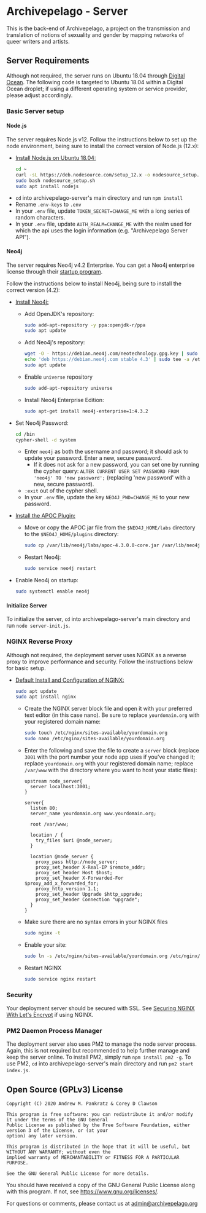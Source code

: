 
# Archivepelago - Server

This is the back-end of Archivepelago, a project on the transmission and translation of notions of sexuality and gender by mapping networks of queer writers and artists.

## Server Requirements

Although not required, the server runs on Ubuntu 18.04 through [Digital Ocean](https://www.digitalocean.com/ "Digital Ocean"). The following code is targeted to Ubuntu 18.04 within a Digital Ocean droplet; if using a different operating system or service provider, please adjust accordingly.

### Basic Server setup

#### Node.js

The server requires Node.js v12. Follow the instructions below to set up the node environment, being sure to install the correct version of Node.js (12.x):

* [Install Node.js on Ubuntu 18.04:](https://www.digitalocean.com/community/tutorials/how-to-install-node-js-on-ubuntu-18-04 "Node.js on Ubuntu 18.04")
  ```bash
  cd ~
  curl -sL https://deb.nodesource.com/setup_12.x -o nodesource_setup.sh
  sudo bash nodesource_setup.sh
  sudo apt install nodejs
  ``` 
* `cd` into archivepelago-server's main directory and run `npm install`
* Rename `.env-keys` to `.env`
* In your `.env` file, update `TOKEN_SECRET=CHANGE_ME` with a long series of random characters.
* In your `.env` file, update `AUTH_REALM=CHANGE_ME` with the realm used for which the api uses the login information (e.g. "Archivepelago Server API").

#### Neo4j

The server requires Neo4j v4.2 Enterprise. You can get a Neo4j enterprise license through their [startup program](https://neo4j.com/startup-program/ "Neo4j Startup Program").

Follow the instructions below to install Neo4j, being sure to install the correct version (4.2):
* [Install Neo4j:](https://neo4j.com/docs/operations-manual/current/installation/linux/debian/ "Neo4j")
  * Add OpenJDK's repository:
    ```bash
    sudo add-apt-repository -y ppa:openjdk-r/ppa
    sudo apt update
    ```
  * Add Neo4j's repository:
    ```bash
    wget -O - https://debian.neo4j.com/neotechnology.gpg.key | sudo apt-key add -
    echo 'deb https://debian.neo4j.com stable 4.3' | sudo tee -a /etc/apt/sources.list.d/neo4j.list
    sudo apt update
    ```
  * Enable `universe` repository
    ```bash
    sudo add-apt-repository universe
    ```
  * Install Neo4j Enterprise Edition:
     ```bash
     sudo apt-get install neo4j-enterprise=1:4.3.2
     ```
* Set Neo4j Password:
  ```bash
  cd /bin
  cypher-shell -d system
  ```
  * Enter `neo4j` as both the username and password; it should ask to update your password. Enter a new, secure password.
    * If it does not ask for a new password, you can set one by running the cypher query: `ALTER CURRENT USER SET PASSWORD FROM 'neo4j' TO 'new password';` (replacing 'new password' with a new, secure password).
  * `:exit` out of the cypher shell.
  * In your `.env` file, update the key `NEO4J_PWD=CHANGE_ME` to your new password.

* [Install the APOC Plugin:](http://https://neo4j.com/labs/apoc/4.1/installation/ "Install the APOC plugin")
  * Move or copy the APOC jar file from the `$NEO4J_HOME/labs` directory to the `$NEO4J_HOME/plugins` directory:
    ```bash
    sudo cp /var/lib/neo4j/labs/apoc-4.3.0.0-core.jar /var/lib/neo4j/plugins
     ```
  * Restart Neo4j:
    ```bash
    sudo service neo4j restart
    ```
 * Enable Neo4j on startup:
   ```bash
   sudo systemctl enable neo4j
   ```

#### Initialize Server

To initialize the server, `cd` into archivepelago-server's main directory and run `node server-init.js`.

### NGINX Reverse Proxy
Although not required, the deployment server uses NGINX as a reverse proxy to improve performance and security. Follow the instructions below for basic setup.

* [Default Install and Configuration of NGINX:](https://www.sitepoint.com/configuring-nginx-ssl-node-js/ "NGINX with Node.js")
  ```bash
  sudo apt update
  sudo apt install nginx
  ```
  * Create the NGINX server block file and open it with your preferred text editor (in this case nano). Be sure to replace `yourdomain.org` with your registered domain name:
    ```bash
    sudo touch /etc/nginx/sites-available/yourdomain.org
    sudo nano /etc/nginx/sites-available/yourdomain.org
    ```
  * Enter the following and save the file to create a `server` block (replace `3001` with the port number your node app uses if you've changed it; replace `yourdomain.org` with your registered domain name; replace `/var/www` with the directory where you want to host your static files):
    ```text
    upstream node_server{
      server localhost:3001;
    }

    server{
      listen 80;
      server_name yourdomain.org www.yourdomain.org;

      root /var/www;

      location / {
        try_files $uri @node_server;
      }

      location @node_server {
        proxy_pass http://node_server;
        proxy_set_header X-Real-IP $remote_addr;
        proxy_set_header Host $host;
        proxy_set_header X-Forwarded-For $proxy_add_x_forwarded_for;
        proxy_http_version 1.1;
        proxy_set_header Upgrade $http_upgrade;
        proxy_set_header Connection "upgrade";
      }
    }
    ```
   * Make sure there are no syntax errors in your NGINX files
     ```bash
     sudo nginx -t
     ```
   * Enable your site:
     ```bash
     sudo ln -s /etc/nginx/sites-available/yourdomain.org /etc/nginx/sites-enabled/
     ```
   * Restart NGINX
     ```bash
     sudo service nginx restart
     ```
### Security

Your deployment server should be secured with SSL. See [Securing NGINX With Let's Encrypt](https://www.digitalocean.com/community/tutorials/how-to-secure-nginx-with-let-s-encrypt-on-ubuntu-18-04 "NGINX Security") if using NGINX.

### PM2 Daemon Process Manager

The deployment server also uses PM2 to manage the node server process. Again, this is not required but recommended to help further manage and keep the server online. To install PM2, simply run `npm install pm2 -g`. To use PM2, `cd` into archivepelago-server's main directory and run `pm2 start index.js`.

## Open Source (GPLv3) License

    Copyright (C) 2020 Andrew M. Pankratz & Corey D Clawson

    This program is free software: you can redistribute it and/or modify it under the terms of the GNU General 
    Public License as published by the Free Software Foundation, either version 3 of the License, or (at your 
    option) any later version.

    This program is distributed in the hope that it will be useful, but WITHOUT ANY WARRANTY; without even the
    implied warranty of MERCHANTABILITY or FITNESS FOR A PARTICULAR PURPOSE. 
    
    See the GNU General Public License for more details.

You should have received a copy of the GNU General Public License along with this program. If not, see <https://www.gnu.org/licenses/>.

For questions or comments, please contact us at <admin@archivepelago.org>

